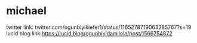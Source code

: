 # michael
twitter link: twitter.com/ogunbiyikiefer1/status/1165278719063285767?s=19
lucid blog link:https://lucid.blog/ogunbiyidamilola/post/1566754872
